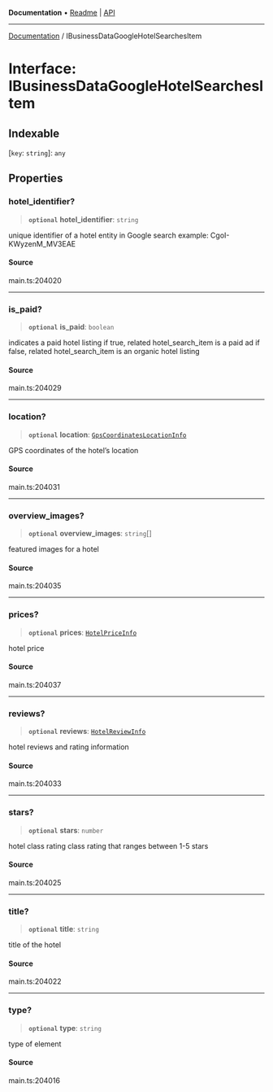**Documentation** • [Readme](../README.md) \| [API](../globals.md)

***

[Documentation](../README.md) / IBusinessDataGoogleHotelSearchesItem

# Interface: IBusinessDataGoogleHotelSearchesItem

## Indexable

 \[`key`: `string`\]: `any`

## Properties

### hotel\_identifier?

> **`optional`** **hotel\_identifier**: `string`

unique identifier of a hotel entity in Google search
example:
CgoI-KWyzenM_MV3EAE

#### Source

main.ts:204020

***

### is\_paid?

> **`optional`** **is\_paid**: `boolean`

indicates a paid hotel listing
if true, related hotel_search_item is a paid ad
if false, related hotel_search_item is an organic hotel listing

#### Source

main.ts:204029

***

### location?

> **`optional`** **location**: [`GpsCoordinatesLocationInfo`](../classes/GpsCoordinatesLocationInfo.md)

GPS coordinates of the hotel’s location

#### Source

main.ts:204031

***

### overview\_images?

> **`optional`** **overview\_images**: `string`[]

featured images for a hotel

#### Source

main.ts:204035

***

### prices?

> **`optional`** **prices**: [`HotelPriceInfo`](../classes/HotelPriceInfo.md)

hotel price

#### Source

main.ts:204037

***

### reviews?

> **`optional`** **reviews**: [`HotelReviewInfo`](../classes/HotelReviewInfo.md)

hotel reviews and rating information

#### Source

main.ts:204033

***

### stars?

> **`optional`** **stars**: `number`

hotel class rating
class rating that ranges between 1-5 stars

#### Source

main.ts:204025

***

### title?

> **`optional`** **title**: `string`

title of the hotel

#### Source

main.ts:204022

***

### type?

> **`optional`** **type**: `string`

type of element

#### Source

main.ts:204016
